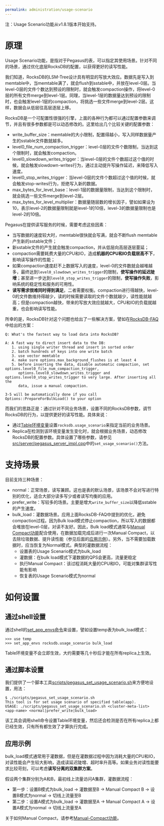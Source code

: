 ```yaml
---
permalink: administration/usage-scenario
---
```


注：Usage Scenario功能从v1.8.1版本开始支持。

# 原理
Usage Scenario功能，是指对于Pegasus的表，可以指定其使用场景。针对不同的场景，通过优化底层RocksDB的配置，以获得更好的读写性能。

我们知道，RocksDB的LSM-Tree设计具有明显的写放大效应。数据先是写入到memtable中，当memtable满了，就会flush到sstable中，并放在level-0层。当level-0层的文件个数达到预设的限制时，就会触发compaction操作，将level-0层的所有文件merge到level-1层。同理，当level-1层的数据量达到预设的限制时，也会触发level-1层的compaction，将挑选一些文件merge到level-2层。这样，数据会从低层往高层逐层上移。

RocksDB是一个可配置性很强的引擎，上面的各种行为都可以通过配置参数来调节，并且有很多参数都是可以动态修改的。这里给出几个比较关键的配置参数：
* write_buffer_size：memtable的大小限制，配置得越小，写入同样数据量产生的sstable文件数就越多。
* level0_file_num_compaction_trigger：level-0层的文件个数限制，当达到这个限制时，就会触发compaction。
* level0_slowdown_writes_trigger：当level-0层的文件个数超过这个值的时候，就会触发slowdown-writes行为，通过主动提升写操作延迟，来降低写入速度。
* level0_stop_writes_trigger：当level-0层的文件个数超过这个值的时候，就会触发stop-writes行为，拒绝写入新的数据。
* max_bytes_for_level_base：level-1层的数据量限制，当达到这个限制时，就会挑选一些文件merge到level-2层。
* max_bytes_for_level_multiplier：数据量随层数的增长因子，譬如如果设为10，表示level-2的数据量限制就是level-1的10倍，level-3的数据量限制也是level-2的10倍。

Pegasus在提供读写服务的时候，需要考虑这些因素：
* 当写数据的速度较大时，memtable很快就会写满，就会不断flush memtable产生新的sstable文件；
* 新sstable文件的产生就会触发compaction，并从低层向高层逐层蔓延；
* compaction需要耗费大量的CPU和IO，造成**机器的CPU和IO负载居高不下**，影响读写操作的性能；
* 如果compaction速度赶不上数据写入的速度，level-0的文件数就会越堆越多，最终达到`level0_slowdown_writes_trigger`的限制，**使写操作的延迟陡增**；甚至进一步达到`level0_stop_writes_trigger`的限制，**使写操作失败**，影响系统的稳定性和服务的可用性。
* **读写需求很难同时得到满足**，二者需要权衡。compaction进行得越快，level-0的文件数维持得越少，读的时候需要读取的文件个数就越少，读性能就越高；但是compaction越快，带来的写放大效应就越大，CPU和IO的负载就越重，也会影响读写性能。

所幸的是，RocksDB针对这个问题也给出了一些解决方案，譬如在[RocksDB-FAQ](https://github.com/facebook/rocksdb/wiki/RocksDB-FAQ)中给出的方案：
```
Q: What's the fastest way to load data into RocksDB?

A: A fast way to direct insert data to the DB:
   1. using single writer thread and insert in sorted order
   2. batch hundreds of keys into one write batch
   3. use vector memtable
   4. make sure options.max_background_flushes is at least 4
   5. before inserting the data, disable automatic compaction, set options.level0_file_num_compaction_trigger, 
      options.level0_slowdown_writes_trigger and options.level0_stop_writes_trigger to very large. After inserting all the 
      data, issue a manual compaction.
 
3-5 will be automatically done if you call Options::PrepareForBulkLoad() to your option
```

而我们的思路正是：通过针对不同业务场景，设置不同的RocksDB参数，调节RocksDB的行为，以提供更好的读写性能。具体来说：
* 通过[Table环境变量](table-env)设置`rocksdb.usage_scenario`来指定当前的业务场景。
* Replica在检测到该环境变量发生变化时，就会根据业务场景，动态修改RocksDB的配置参数。具体设置了哪些参数，请参见[src/server/pegasus_server_impl.cpp](https://github.com/apache/incubator-pegasus/blob/master/src/server/pegasus_server_impl.cpp)中的`set_usage_scenario()`方法。

# 支持场景

目前支持三种场景：
* normal：正常场景，读写兼顾。这也是表的默认场景，该场景不会对写进行特别的优化，适合大部分读多写少或者读写均衡的应用。
* prefer_write：写较多的场景。主要是增大`write_buffer_size`以降低sstable的产生速度。
* bulk_load：灌数据场景。应用上面RocksDB-FAQ中提到的优化，避免compaction过程。因为Bulk load模式停止compaction，所以写入的数据都会堆放在level-0层，对读不友好。因此，Bulk load模式通常与[Manual Compact功能](manual-compact)配合使用，在数据加载完成后进行一次Manual Compact，以去除垃圾数据、提升读性能（参见后面的[应用示例](#应用示例)）。另外，当不需要加载数据时，应当恢复为Normal模式。典型的灌数据流程：
  * 设置表的Usage Scenario模式为bulk_load
  * 灌数据：在bulk load模式下灌数据的QPS会更高，流量更稳定
  * 执行Manual Compact：该过程消耗大量的CPU和IO，可能对集群读写性能有影响
  * 恢复表的Usage Scenario模式为normal

# 如何设置
## 通过shell设置
通过shell的[set_app_envs命令](/_docs/zh/tools/shell.md#set_app_envs)来设置，譬如设置temp表为bulk_load模式：
```
>>> use temp
>>> set_app_envs rocksdb.usage_scenario bulk_load
```

Table环境变量不会立即生效，大约需要等几十秒后才能在所有replica上生效。

## 通过脚本设置
我们提供了一个脚本工具[scripts/pegasus_set_usage_scenario.sh](https://github.com/apache/incubator-pegasus/blob/master/scripts/pegasus_set_usage_scenario.sh)来方便地设置，用法：
```
$ ./scripts/pegasus_set_usage_scenario.sh   
This tool is for set usage scenario of specified table(app).
USAGE: ./scripts/pegasus_set_usage_scenario.sh <cluster-meta-list> <app-name> <normal|prefer_write|bulk_load>
```

该工具会调用shell命令设置Table环境变量，然后还会检测是否在所有replica上都已经生效，只有所有都生效了才算执行完成。

## 应用示例

bulk_load模式通常用于灌数据，但是在灌数据过程中因为消耗大量的CPU和IO，对读性能会产生较大影响，造成读延迟陡增、超时率升高等。如果业务对读性能要求比较苛刻，可以考虑**读写分离的双集群方案**。

假设两个集群分别为A和B，最初线上流量访问A集群，灌数据流程：
* 第一步：​设置B模式为bulk_load -> 灌数据至B -> Manual Compact B -> 设置B模式为normal​​ -> 切线上流量至B
* 第二步：设置A模式为bulk_load -> 灌数据至A -> Manual Compact A -> 设置A模式为normal -> 切线上流量至A

关于如何Manual Compact，请参考[Manual-Compact功能](manual-compact)。
